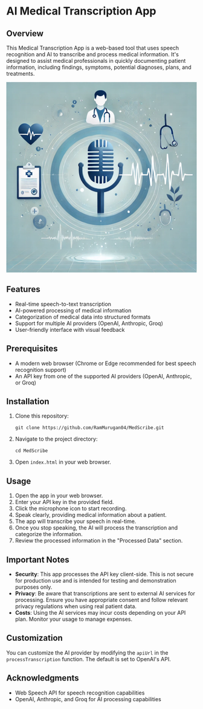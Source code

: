 # AI Medical Transcription App

## Overview

This Medical Transcription App is a web-based tool that uses speech recognition and AI to transcribe and process medical information. It's designed to assist medical professionals in quickly documenting patient information, including findings, symptoms, potential diagnoses, plans, and treatments.

![Medical Transcription App Screenshot](https://github.com/RamMurugan04/MedScribe/blob/master/ai_medical_transcription_all.png)

## Features

- Real-time speech-to-text transcription
- AI-powered processing of medical information
- Categorization of medical data into structured formats
- Support for multiple AI providers (OpenAI, Anthropic, Groq)
- User-friendly interface with visual feedback

## Prerequisites

- A modern web browser (Chrome or Edge recommended for best speech recognition support)
- An API key from one of the supported AI providers (OpenAI, Anthropic, or Groq)

## Installation

1. Clone this repository:
   ```
   git clone https://github.com/RamMurugan04/MedScribe.git
   ```
2. Navigate to the project directory:
   ```
   cd MedScribe
   ```
3. Open `index.html` in your web browser.

## Usage

1. Open the app in your web browser.
2. Enter your API key in the provided field.
3. Click the microphone icon to start recording.
4. Speak clearly, providing medical information about a patient.
5. The app will transcribe your speech in real-time.
6. Once you stop speaking, the AI will process the transcription and categorize the information.
7. Review the processed information in the "Processed Data" section.

## Important Notes

- **Security**: This app processes the API key client-side. This is not secure for production use and is intended for testing and demonstration purposes only.
- **Privacy**: Be aware that transcriptions are sent to external AI services for processing. Ensure you have appropriate consent and follow relevant privacy regulations when using real patient data.
- **Costs**: Using the AI services may incur costs depending on your API plan. Monitor your usage to manage expenses.

## Customization

You can customize the AI provider by modifying the `apiUrl` in the `processTranscription` function. The default is set to OpenAI's API.

## Acknowledgments

- Web Speech API for speech recognition capabilities
- OpenAI, Anthropic, and Groq for AI processing capabilities
